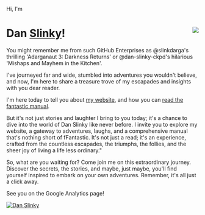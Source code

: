 Hi, I'm

# Dan <a href="https://rtfm.danslinky.co.uk/"><img align="right" src="https://rtfm.danslinky.co.uk/favicon.png">Slinky</a>!

You might remember me from such GitHub Enterprises as @slinkdarga's thrilling 'Adarganaut 3: Darkness Returns' or @dan-slinky-ckpd's hilarious 'Mishaps and Mayhem in the Kitchen'. 

I've journeyed far and wide, stumbled into adventures you wouldn't believe, and now, I'm here to share a treasure trove of my escapades and insights with you dear reader.

I'm here today to tell you about [my website](https://www.danslinky.co.uk/), and how you can [read the fantastic manual](https://rtfm.danslinky.co.uk/).

But it's not just stories and laughter I bring to you today; it's a chance to dive into the world of Dan Slinky like never before. I invite you to explore my website, a gateway to adventures, laughs, and a comprehensive manual that's nothing short of fFantastic. It's not just a read; it's an experience, crafted from the countless escapades, the triumphs, the follies, and the sheer joy of living a life less ordinary."

So, what are you waiting for? Come join me on this extraordinary journey. Discover the secrets, the stories, and maybe, just maybe, you'll find yourself inspired to embark on your own adventures. Remember, it's all just a click away.

See you on the Google Analytics page!

[![Dan Slinky](https://rtfm.danslinky.co.uk/favicon.png)](https://www.youtube.com/embed/2fJZ71czfe0?si=qsX5VbjI69EZ_BqK)
